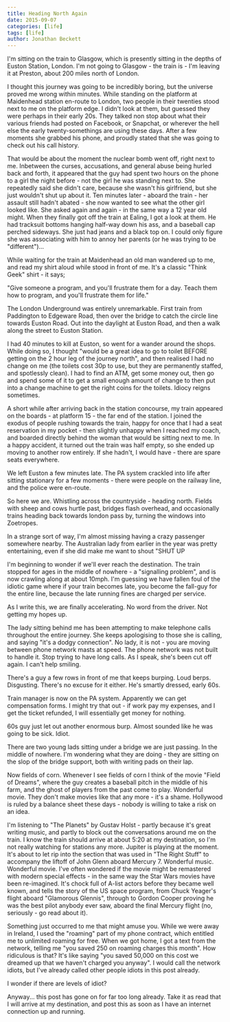 ```yaml
---
title: Heading North Again
date: 2015-09-07
categories: [life]
tags: [life]
author: Jonathan Beckett
---
```


I'm sitting on the train to Glasgow, which is presently sitting in the depths of Euston Station, London. I'm not going to Glasgow - the train is - I'm leaving it at Preston, about 200 miles north of London.

I thought this journey was going to be incredibly boring, but the universe proved me wrong within minutes. While standing on the platform at Maidenhead station en-route to London, two people in their twenties stood next to me on the platform edge. I didn't look at them, but guessed they were perhaps in their early 20s. They talked non stop about what their various friends had posted on Facebook, or Snapchat, or wherever the hell else the early twenty-somethings are using these days. After a few moments she grabbed his phone, and proudly stated that she was going to check out his call history.

That would be about the moment the nuclear bomb went off, right next to me. Inbetween the curses, accusations, and general abuse being hurled back and forth, it appeared that the guy had spent two hours on the phone to a girl the night before - not the girl he was standing next to. She repeatedly said she didn't care, because she wasn't his girlfriend, but she just wouldn't shut up about it. Ten minutes later - aboard the train - her assault still hadn't abated - she now wanted to see what the other girl looked like. She asked again and again - in the same way a 12 year old might. When they finally got off the train at Ealing, I got a look at them. He had tracksuit bottoms hanging half-way down his ass, and a baseball cap perched sideways. She just had jeans and a black top on. I could only figure she was associating with him to annoy her parents (or he was trying to be "different")...

While waiting for the train at Maidenhead an old man wandered up to me, and read my shirt aloud while stood in front of me. It's a classic "Think Geek" shirt - it says;

"Give someone a program, and you'll frustrate them for a day. Teach them how to program, and you'll frustrate them for life."

The London Underground was entirely unremarkable. First train from Paddington to Edgeware Road, then over the bridge to catch the circle line towards Euston Road. Out into the daylight at Euston Road, and then a walk along the street to Euston Station.

I had 40 minutes to kill at Euston, so went for a wander around the shops. While doing so, I thought "would be a great idea to go to toilet BEFORE getting on the 2 hour leg of the journey north", and then realised I had no change on me (the toilets cost 30p to use, but they are permanently staffed, and spotlessly clean). I had to find an ATM, get some money out, then go and spend some of it to get a small enough amount of change to then put into a change machine to get the right coins for the toilets. Idiocy reigns sometimes.

A short while after arriving back in the station concourse, my train appeared on the boards - at platform 15 - the far end of the station. I joined the exodus of people rushing towards the train, happy for once that I had a seat reservation in my pocket - then slightly unhappy when I reached my coach, and boarded directly behind the woman that would be sitting next to me. In a happy accident, it turned out the train was half empty, so she ended up moving to another row entirely. If she hadn't, I would have - there are spare seats everywhere.

We left Euston a few minutes late. The PA system crackled into life after sitting stationary for a few moments - there were people on the railway line, and the police were en-route.

So here we are. Whistling across the countryside - heading north. Fields with sheep and cows hurtle past, bridges flash overhead, and occasionally trains heading back towards london pass by, turning the windows into Zoetropes.

In a strange sort of way, I'm almost missing having a crazy passenger somewhere nearby. The Australian lady from earlier in the year was pretty entertaining, even if she did make me want to shout "SHUT UP 

I'm beginning to wonder if we'll ever reach the destination. The train stopped for ages in the middle of nowhere - a "signalling problem", and is now crawling along at about 10mph. I'm guessing we have fallen foul of the idiotic game where if your train becomes late, you become the fall-guy for the entire line, because the late running fines are charged per service.

As I write this, we are finally accelerating. No word from the driver. Not getting my hopes up.

The lady sitting behind me has been attempting to make telephone calls throughout the entire journey. She keeps apologising to those she is calling, and saying "it's a dodgy connection". No lady, it is not - you are moving between phone network masts at speed. The phone network was not built to handle it. Stop trying to have long calls. As I speak, she's been cut off again. I can't help smiling.

There's a guy a few rows in front of me that keeps burping. Loud berps. Disgusting. There's no excuse for it either. He's smartly dressed, early 60s.

Train manager is now on the PA system. Apparently we can get compensation forms. I might try that out - if work pay my expenses, and I get the ticket refunded, I will essentially get money for nothing.

60s guy just let out another enormous burp. Almost sounded like he was going to be sick. Idiot.

There are two young lads sitting under a bridge we are just passing. In the middle of nowhere. I'm wondering what they are doing - they are sitting on the slop of the bridge support, both with writing pads on their lap.

Now fields of corn. Whenever I see fields of corn I think of the movie "Field of Dreams", where the guy creates a baseball pitch in the middle of his farm, and the ghost of players from the past come to play. Wonderful movie. They don't make movies like that any more - it's a shame. Hollywood is ruled by a balance sheet these days - nobody is willing to take a risk on an idea.

I'm listening to "The Planets" by Gustav Holst - partly because it's great writing music, and partly to block out the conversations around me on the train. I know the train should arrive at about 5:20 at my destination, so I'm not really watching for stations any more. Jupiter is playing at the moment. It's about to let rip into the section that was used in "The Right Stuff" to accompany the liftoff of John Glenn aboard Mercury 7. Wonderful music. Wonderful movie. I've often wondered if the movie might be remastered with modern special effects - in the same way the Star Wars movies have been re-imagined. It's chock full of A-list actors before they became well known, and tells the story of the US space program, from Chuck Yeager's flight aboard "Glamorous Glennis", through to Gordon Cooper proving he was the best pilot anybody ever saw, aboard the final Mercury flight (no, seriously - go read about it).

Something just occurred to me that might amuse you. While we were away in Ireland, I used the "roaming" part of my phone contract, which entitled me to unlimited roaming for free. When we got home, I got a text from the network, telling me "you saved 250 on roaming charges this month". How ridiculous is that? It's like saying "you saved 50,000 on this cost we dreamed up that we haven't charged you anyway". I would call the network idiots, but I've already called other people idiots in this post already.

I wonder if there are levels of idiot?

Anyway... this post has gone on for far too long already. Take it as read that I will arrive at my destination, and post this as soon as I have an internet connection up and running.